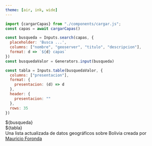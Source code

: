 ```yaml
---
theme: [air, ink, wide]
---
```


<link rel="stylesheet" href="style.css">

```js
import {cargarCapas} from "./components/cargar.js";
const capas = await cargarCapas()
```

```js
const busqueda = Inputs.search(capas, {
  placeholder: 'Busca ...',
  columns: ["nombre", "geoserver", "titulo", "descripcion"],
  format: d => `${d} capas`
})
const busquedaValor = Generators.input(busqueda)
```

```js
const tabla = Inputs.table(busquedaValor, {
  columns: ["presentacion"],
  format: {
    presentacion: (d) => d
  },
  header: {
    presentacion: ""
  },
  rows: 35
})
```
<div class="grid grid-cols-1" style="max-width: none">
  <div class="card card-colspan-1" style="padding: 0">
    <div class="busquedaContenedor">
      ${busqueda}
    </div>
    ${tabla}
  </div>
</div>

<div class="footer">Una lista actualizada de datos geográficos sobre Bolivia creada por <a href="mailto:mauriforonda@gmail.com">Mauricio Foronda</a></div>